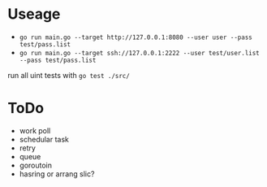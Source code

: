 # Useage

* `go run main.go --target http://127.0.0.1:8080 --user user --pass test/pass.list`
* `go run main.go --target ssh://127.0.0.1:2222 --user test/user.list --pass test/pass.list`

run all uint tests with `go test ./src/`

# ToDo

* work poll
* schedular task
* retry 
* queue
* goroutoin
* hasring or arrang slic?
